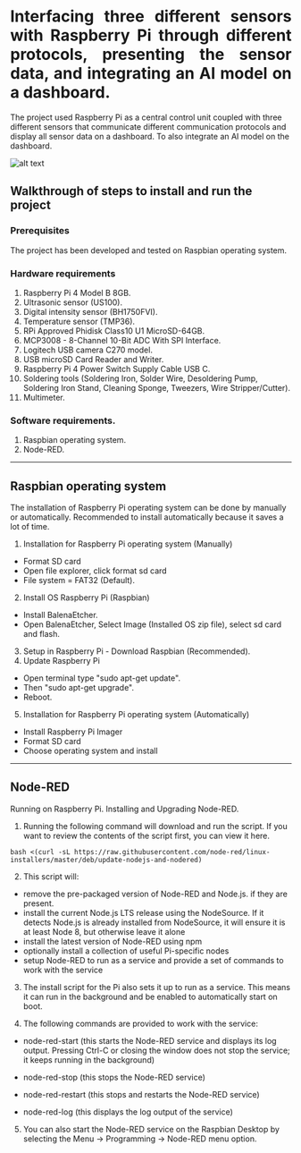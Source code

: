 <h1 align="justify"> Interfacing three different sensors with Raspberry Pi through different protocols, presenting the sensor data, and integrating an AI model on a dashboard. </h1>
The project used Raspberry Pi as a central control unit coupled with three different sensors that communicate different communication protocols and display all sensor data on a dashboard. To also integrate an AI model on the dashboard. 

![alt text](https://github.com/fikrimusa/CDLE-Mini-Project/Picture/Project_description.png "Logo Title Text 1")

## Walkthrough of steps to install and run the project


### Prerequisites
The project has been developed and tested on Raspbian operating system.

### Hardware requirements
1.  Raspberry Pi 4 Model B 8GB.
2.  Ultrasonic sensor (US100).
3.  Digital intensity sensor (BH1750FVI).
4.  Temperature sensor (TMP36).
5.  RPi Approved Phidisk Class10 U1 MicroSD-64GB.
6.  MCP3008 - 8-Channel 10-Bit ADC With SPI Interface.
7.  Logitech USB camera C270 model.
8.  USB microSD Card Reader and Writer.
9.  Raspberry Pi 4 Power Switch Supply Cable USB C.
10. Soldering tools (Soldering Iron, Solder Wire, Desoldering Pump, Soldering Iron Stand, Cleaning Sponge, Tweezers, Wire Stripper/Cutter).
11. Multimeter.

### Software requirements.
1.  Raspbian operating system.
2.  Node-RED.
***

## Raspbian operating system
The installation of Raspberry Pi operating system can be done by manually or automatically. Recommended to install automatically because it saves a lot of time.
1. Installation for Raspberry Pi operating system (Manually)
+ Format SD card
+ Open file explorer, click format sd card
+ File system = FAT32 (Default).
2. Install OS Raspberry Pi (Raspbian)
+ Install BalenaEtcher.
+ Open BalenaEtcher, Select Image (Installed OS zip file), select sd card and flash.
3. Setup in Raspberry Pi - Download Raspbian (Recommended).
4. Update Raspberry Pi
+ Open terminal type "sudo apt-get update".
+ Then "sudo apt-get upgrade".
+ Reboot.
5. Installation for Raspberry Pi operating system (Automatically)
+ Install Raspberry Pi Imager
+ Format SD card
+ Choose operating system and install
***

## Node-RED
Running on Raspberry Pi. Installing and Upgrading Node-RED.

1.  Running the following command will download and run the script. If you want to review the contents of the script first, you can view it here.
```linux
bash <(curl -sL https://raw.githubusercontent.com/node-red/linux-installers/master/deb/update-nodejs-and-nodered)
```

2.  This script will:
+ remove the pre-packaged version of Node-RED and Node.js. if they are present.
+ install the current Node.js LTS release using the NodeSource. If it detects Node.js is already installed from NodeSource, it will ensure it is at least Node 8, but otherwise leave it alone
+ install the latest version of Node-RED using npm
+ optionally install a collection of useful Pi-specific nodes
+ setup Node-RED to run as a service and provide a set of commands to work with the service

3.  The install script for the Pi also sets it up to run as a service. This means it can run in the background and be enabled to automatically start on boot.

4.  The following commands are provided to work with the service:

+ node-red-start (this starts the Node-RED service and displays its log output. Pressing Ctrl-C or closing the window does not stop the service; it keeps running in the background)

+ node-red-stop (this stops the Node-RED service)

+ node-red-restart (this stops and restarts the Node-RED service)

+ node-red-log (this displays the log output of the service)

5.  You can also start the Node-RED service on the Raspbian Desktop by selecting the Menu -> Programming -> Node-RED menu option.
